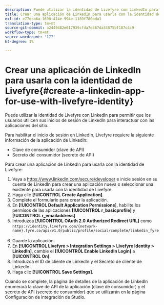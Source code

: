 ```yaml
---
description: Puede utilizar la identidad de Livefyre con LinkedIn para permitir que los usuarios utilicen sus inicios de sesión de LinkedIn para interactuar con las aplicaciones del sitio.
title: Crear una aplicación de LinkedIn para usarla con la identidad de Livefyre
exl-id: e77eca6a-1698-414e-994e-1189f780ada1
translation-type: tm+mt
source-git-commit: a2449482e617939cfda7e367da34875bf187c4c9
workflow-type: tm+mt
source-wordcount: '177'
ht-degree: 1%

---
```


# Crear una aplicación de LinkedIn para usarla con la identidad de Livefyre{#create-a-linkedin-app-for-use-with-livefyre-identity}

Puede utilizar la identidad de Livefyre con LinkedIn para permitir que los usuarios utilicen sus inicios de sesión de LinkedIn para interactuar con las aplicaciones del sitio.

Para habilitar el inicio de sesión en LinkedIn, Livefyre requiere la siguiente información de la aplicación de LinkedIn:

* Clave de consumidor (clave de API)
* Secreto del consumidor (secreto de API)

Para crear una aplicación de LinkedIn para usarla con la identidad de Livefyre:

1. Vaya a https://www.linkedin.com/secure/developer e inicie sesión en su cuenta de LinkedIn para crear una aplicación nueva o seleccionar una existente para usarla con la identidad de Livefyre.
1. Haga clic **[!UICONTROL Create Application]**.
1. Complete el formulario para crear la aplicación.
1. En **[!UICONTROL Default Application Permissions]**, habilite los permisos de las aplicaciones **[!UICONTROL r_basicprofile]** y **[!UICONTROL r_emailaddress]**.
1. Introduzca **[!UICONTROL OAuth 2.0 Authorized Redirect URL]** como `https://identity.livefyre.com/{network-name}.fyre.co/api/v1.0/public/profile/social/complete/linkedin_fyre`.
1. Guarde la aplicación.
1. En **[!UICONTROL Livefyre > Integration Settings > Livefyre Identity > LinkedIn]**, cambie el **[!UICONTROL Enable LinkedIn Login]** a **[!UICONTROL On]**.
1. Introduzca el ID de cliente de LinkedIn y el Secreto de cliente de LinkedIn.
1. Haga clic **[!UICONTROL Save Settings]**.

Cuando se complete, la página de detalles de la aplicación de LinkedIn enumerará la clave de API de la aplicación (clave de consumidor) y el secreto de API (secreto de consumidor) que se utilizarán en la página Configuración de integración de Studio.
